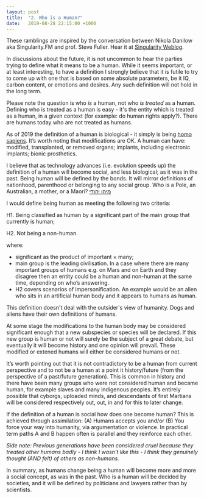 ```yaml
---
layout: post
title:  "2. Who is a Human?"
date:   2019-08-28 22:15:00 +1000
---
```



These ramblings are inspired by the conversation between Nikola Danilow aka Singularity.FM and prof. Steve Fuller. Hear it at [Singularity Weblog](https://www.singularityweblog.com/steve-fuller/). 

In discussions about the future, it is not uncommon to hear the parties trying to define what it means to be a human. While it seems important, or at least interesting, to have a definition I strongly believe that it is futile to try to come up with one that is based on some absolute parameters, be it IQ, carbon content, or emotions and desires. Any such definition will not hold in the long term.

Please note the question is who *is* a human, not who *is treated* as a human. Defining who is treated as a human is easy - it's the entity which is treated as a human, in a given context (for example: do human rights apply?). There are humans today who are not treated as humans. 

As of 2019 the definition of a human is biological - it simply is being [homo sapiens](https://en.m.wikipedia.org/wiki/Homo_sapiens). 
It’s worth noting that modifications are OK. A human can have:
modified, transplanted, or removed organs;
implants, including electronic implants;
bionic prosthetics.

I believe that as technology advances (i.e. evolution speeds up) the definition of a human will become social, and less biological; as it was in the past. Being human will be defined by the bonds. It will mirror definitions of nationhood, parenthood or belonging to any social group. Who is a Pole, an Australian, a mother, or a Maori? [מיהו יהודי](https://en.m.wikipedia.org/wiki/Who_is_a_Jew%3F) 

I would define being human as meeting the following two criteria:

H1. Being classified as human by a significant part of the main group that currently is human;

H2. Not being a non-human. 

where:
* significant as the product of important × many;
* main group is the leading civilisation. In a case where there are many important groups of humans e.g. on Mars and on Earth and they disagree then an entity could be a human and non-human at the same time, depending on who’s answering. 
* H2 covers scenarios of impersonification. An example would be an alien who sits in an artificial human body and it appears to humans as human.  

This definition doesn't deal with the outsider's view of humanity. Dogs and aliens have their own definitions of humans.

At some stage the modifications to the human body may be considered significant enough that a new subspecies or species will be declared. If this new group is human or not will surely be the subject of a great debate, but eventually it will become history and one opinion will prevail. These modified or extened humans will either be considered humans or not.   

It’s worth pointing out that it is not contradictory to be a human from current perspective and to not be a human at a point it history/future (from the perspective of a past/future generation). This is common in history and there have been many groups who were not considered human and became human, for example slaves and many indigenous peoples. It’s entirely possible that cyborgs, uploaded minds, and descendants of first Martians will be considered respectively out, out, in and for this to later change. 

If the definition of a human is social how does one become human? 
This is achieved through assimilation: 
(A) Humans accepts you and/or
(B) You force your way into humanity, via argumentation or violence.
In practical term paths A and B happen often is parallel and they reinforce each other. 

*Side note: 
Previous generations have been considered cruel because they treated other humans badly - I think I wasn't like this - I think they genuinely thought (AND felt) of others as non-humans.*

In summary, as humans change being a human will become more and more a social concept, as was in the past. Who is a human will be decided by societies, and it will be defined by politicians and lawyers rather than by scientists. 


